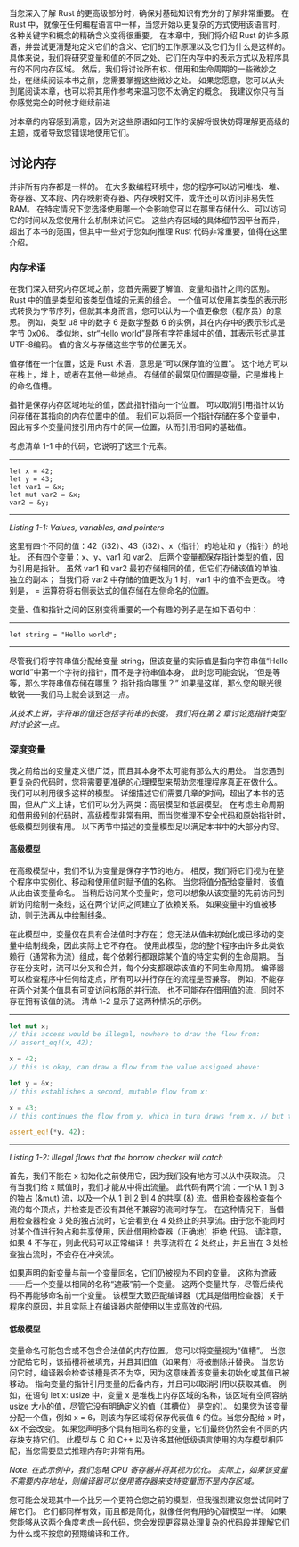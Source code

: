 当您深入了解 Rust 的更高级部分时，确保对基础知识有充分的了解非常重要。 在 Rust 中，就像在任何编程语言中一样，当您开始以更复杂的方式使用该语言时，各种关键字和概念的精确含义变得很重要。 在本章中，我们将介绍 Rust 的许多原语，并尝试更清楚地定义它们的含义、它们的工作原理以及它们为什么是这样的。 具体来说，我们将研究变量和值的不同之处、它们在内存中的表示方式以及程序具有的不同内存区域。 然后，我们将讨论所有权、借用和生命周期的一些微妙之处，在继续阅读本书之前，您需要掌握这些微妙之处。 如果您愿意，您可以从头到尾阅读本章，也可以将其用作参考来温习您不太确定的概念。 我建议你只有当你感觉完全的时候才继续前进
 
对本章的内容感到满意，因为对这些原语如何工作的误解将很快妨碍理解更高级的主题，或者导致您错误地使用它们。

## 讨论内存

并非所有内存都是一样的。 在大多数编程环境中，您的程序可以访问堆栈、堆、寄存器、文本段、内存映射寄存器、内存映射文件，或许还可以访问非易失性 RAM。 在特定情况下您选择使用哪一个会影响您可以在那里存储什么、可以访问它的时间以及您使用什么机制来访问它。 这些内存区域的具体细节因平台而异，超出了本书的范围，但其中一些对于您如何推理 Rust 代码非常重要，值得在这里介绍。
### 内存术语

在我们深入研究内存区域之前，您首先需要了解值、变量和指针之间的区别。 Rust 中的值是类型和该类型值域的元素的组合。 一个值可以使用其类型的表示形式转换为字节序列，但就其本身而言，您可以认为一个值更像您（程序员）的意思。 例如，类型 u8 中的数字 6 是数学整数 6 的实例，其在内存中的表示形式是字节 0x06。 类似地，str“Hello world”是所有字符串域中的值，其表示形式是其UTF-8编码。 值的含义与存储这些字节的位置无关。

值存储在一个位置，这是 Rust 术语，意思是“可以保存值的位置”。 这个地方可以在栈上，堆上，或者在其他一些地点。 存储值的最常见位置是变量，它是堆栈上的命名值槽。

指针是保存内存区域地址的值，因此指针指向一个位置。 可以取消引用指针以访问存储在其指向的内存位置中的值。 我们可以将同一个指针存储在多个变量中，因此有多个变量间接引用内存中的同一位置，从而引用相同的基础值。

考虑清单 1-1 中的代码，它说明了这三个元素。

---
```
let x = 42;
let y = 43;
let var1 = &x;
let mut var2 = &x;
var2 = &y;
```
---
*Listing 1-1: Values, variables, and pointers*

这里有四个不同的值：42（i32）、43（i32）、x（指针）的地址和 y（指针）的地址。 还有四个变量：x、y、var1 和 var2。 后两个变量都保存指针类型的值，因为引用是指针。 虽然 var1 和 var2 最初存储相同的值，但它们存储该值的单独、独立的副本； 当我们将 var2 中存储的值更改为 1 时，var1 中的值不会更改。 特别是， = 运算符将右侧表达式的值存储在左侧命名的位置。

变量、值和指针之间的区别变得重要的一个有趣的例子是在如下语句中：

---
```
let string = "Hello world";
```
---

尽管我们将字符串值分配给变量 string，但该变量的实际值是指向字符串值“Hello world”中第一个字符的指针，而不是字符串值本身。 此时您可能会说，“但是等等，那么字符串值存储在哪里？ 指针指向哪里？” 如果是这样，那么您的眼光很敏锐——我们马上就会谈到这一点。

*从技术上讲，字符串的值还包括字符串的长度。 我们将在第 2 章讨论宽指针类型时讨论这一点。*

### 深度变量

我之前给出的变量定义很广泛，而且其本身不太可能有那么大的用处。 当您遇到更复杂的代码时，您将需要更准确的心理模型来帮助您推理程序真正在做什么。 我们可以利用很多这样的模型。 详细描述它们需要几章的时间，超出了本书的范围，但从广义上讲，它们可以分为两类：高层模型和低层模型。 在考虑生命周期和借用级别的代码时，高级模型非常有用，而当您推理不安全代码和原始指针时，低级模型则很有用。 以下两节中描述的变量模型足以满足本书中的大部分内容。

#### 高级模型

在高级模型中，我们不认为变量是保存字节的地方。 相反，我们将它们视为在整个程序中实例化、移动和使用值时赋予值的名称。 当您将值分配给变量时，该值从此由该变量命名。 当稍后访问某个变量时，您可以想象从该变量的先前访问到新访问绘制一条线，这在两个访问之间建立了依赖关系。 如果变量中的值被移动，则无法再从中绘制线条。

在此模型中，变量仅在具有合法值时才存在； 您无法从值未初始化或已移动的变量中绘制线条，因此实际上它不存在。 使用此模型，您的整个程序由许多此类依赖行（通常称为流）组成，每个依赖行都跟踪某个值的特定实例的生命周期。 当存在分支时，流可以分叉和合并，每个分支都跟踪该值的不同生命周期。 编译器可以检查程序中任何给定点，所有可以并行存在的流程是否兼容。 例如，不能存在两个对某个值具有可变访问权限的并行流。 也不可能存在借用值的流，同时不存在拥有该值的流。 清单 1-2 显示了这两种情况的示例。

---
``` rust
let mut x;
// this access would be illegal, nowhere to draw the flow from:
// assert_eq!(x, 42);

x = 42;  
// this is okay, can draw a flow from the value assigned above:

let y = &x;  
// this establishes a second, mutable flow from x:

x = 43;  
// this continues the flow from y, which in turn draws from x. // but that flow conflicts with the assignment to x!

assert_eq!(*y, 42);  
```
---
*Listing 1-2: Illegal flows that the borrow checker will catch*

首先，我们不能在 x 初始化之前使用它，因为我们没有地方可以从中获取流。 只有当我们给 x 赋值时，我们才能从中得出流量。 此代码有两个流：一个从 1 到 3 的独占 (&mut) 流，以及一个从 1 到 2 到 4 的共享 (&) 流。借用检查器检查每个流的每个顶点，并检查是否没有其他不兼容的流同时存在。 在这种情况下，当借用检查器检查 3 处的独占流时，它会看到在 4 处终止的共享流。由于您不能同时对某个值进行独占和共享使用，因此借用检查器（正确地）拒绝 代码。 请注意，如果 4 不存在，则此代码可以正常编译！ 共享流将在 2 处终止，并且当在 3 处检查独占流时，不会存在冲突流。

如果声明的新变量与前一个变量同名，它们仍被视为不同的变量。 这称为遮蔽——后一个变量以相同的名称“遮蔽”前一个变量。 这两个变量共存，尽管后续代码不再能够命名前一个变量。 该模型大致匹配编译器（尤其是借用检查器）关于程序的原因，并且实际上在编译器内部使用以生成高效的代码。

#### 低级模型

变量命名可能包含或不包含合法值的内存位置。 您可以将变量视为“值槽”。 当您分配给它时，该插槽将被填充，并且其旧值（如果有）将被删除并替换。 当您访问它时，编译器会检查该槽是否不为空，因为这意味着该变量未初始化或其值已被移动。 指向变量的指针引用变量的后备内存，并且可以取消引用以获取其值。 例如，在语句 let x: usize 中，变量 x 是堆栈上内存区域的名称，该区域有空间容纳 usize 大小的值，尽管它没有明确定义的值（其槽位） 是空的）。 如果您为该变量分配一个值，例如 x = 6，则该内存区域将保存代表值 6 的位。当您分配给 x 时，&x 不会改变。 如果您声明多个具有相同名称的变量，它们最终仍然会有不同的内存块支持它们。 此模型与 C 和 C++ 以及许多其他低级语言使用的内存模型相匹配，当您需要显式推理内存时非常有用。

*Note. 在此示例中，我们忽略 CPU 寄存器并将其视为优化。 实际上，如果该变量不需要内存地址，则编译器可以使用寄存器来支持变量而不是内存区域。*

您可能会发现其中一个比另一个更符合您之前的模型，但我强烈建议您尝试同时了解它们。 它们都同样有效，而且都是简化，就像任何有用的心智模型一样。 如果您能够从这两个角度考虑一段代码，您会发现更容易处理复杂的代码段并理解它们为什么或不按您的预期编译和工作。